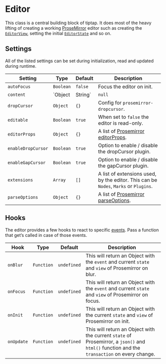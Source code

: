 # Editor

This class is a central building block of tiptap. It does most of the heavy lifting of creating a working  [ProseMirror](https://ProseMirror.net/) editor such as creating the [`EditorView`](https://ProseMirror.net/docs/ref/#view.EditorView), setting the initial [`EditorState`](https://ProseMirror.net/docs/ref/#state.Editor_State) and so on.

## Settings
All of the listed settings can be set during initialization, read and updated during runtime.

| Setting            | Type            | Default | Description                                                                                                                                    |
| ------------------ | --------------- | ------- | ---------------------------------------------------------------------------------------------------------------------------------------------- |
| `autoFocus`        | `Boolean`       | `false` | Focus the editor on init.                                                                                                                      |
| `content`          | `Object|String` | `null`  | The editor state object used by Prosemirror. You can also pass HTML to the `content` slot. When used both, the `content` slot will be ignored. |
| `dropCursor`       | `Object`        | `{}`    | Config for `prosemirror-dropcursor`.                                                                                                           |
| `editable`         | `Boolean`       | `true`  | When set to `false` the editor is read-only.                                                                                                   |
| `editorProps`      | `Object`        | `{}`    | A list of [Prosemirror editorProps](https://prosemirror.net/docs/ref/#view.EditorProps).                                                       |
| `enableDropCursor` | `Boolean`       | `true`  | Option to enable / disable the dropCursor plugin.                                                                                              |
| `enableGapCursor`  | `Boolean`       | `true`  | Option to enable / disable the gapCursor plugin.                                                                                               |
| `extensions`       | `Array`         | `[]`    | A list of extensions used, by the editor. This can be `Nodes`, `Marks` or `Plugins`.                                                           |
| `parseOptions`     | `Object`        | `{}`    | A list of [Prosemirror parseOptions](https://prosemirror.net/docs/ref/#model.ParseOptions).                                                    |

## Hooks
The editor provides a few hooks to react to specific [events](/api/events). Pass a function that get’s called in case of those events.

| Hook       | Type       | Default     | Description                                                                                                                                 |
| ---------- | ---------- | ----------- | ------------------------------------------------------------------------------------------------------------------------------------------- |
| `onBlur`   | `Function` | `undefined` | This will return an Object with the `event` and current `state` and `view` of Prosemirror on blur.                                          |
| `onFocus`  | `Function` | `undefined` | This will return an Object with the `event` and current `state` and `view` of Prosemirror on focus.                                         |
| `onInit`   | `Function` | `undefined` | This will return an Object with the current `state` and `view` of Prosemirror on init.                                                      |
| `onUpdate` | `Function` | `undefined` | This will return an Object with the current `state` of Prosemirror, a `json()` and `html()` function and the `transaction` on every change. |
